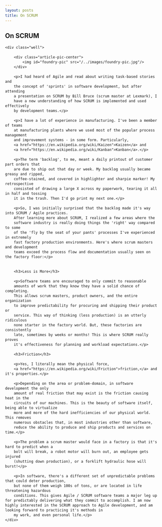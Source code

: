 ```yaml
---
layout: posts
title: On SCRUM
---
```


<article class="home-article">
    <h1>On SCRUM</h1>

    <div class="well">

        <div class="article-pic-center">
            <img id="foundry-pic" src="/../images/foundry-pic.jpg"/>
        </div>
        
        <p>I had heard of Agile and read about writing task-based stories and
        the concept of 'sprints' in software development, but after attending
        a presentation on SCRUM by Bill Bruce (scrum master at Lexmark), I
        have a new understanding of how SCRUM is implemented and used effectively
        by development teams.</p>

        <p>I have a lot of experience in manufacturing. I've been a member of teams 
        at manufacturing plants where we used most of the popular process management 
        and improvement systems - in some form. Particularly, 
        <a href="https://en.wikipedia.org/wiki/Kaizen">Kaizen</a> and 
        <a href="https://en.wikipedia.org/wiki/Kanban">Kanban</a>.</p>

        <p>The term 'backlog', to me, meant a daily printout of customer part orders that
        are due to ship out that day or week. My backlog usually became greasy and ripped, 
        coffee-stained, and covered in highlighter and sharpie marker! My retrospective 
        consisted of drawing a large X across my paperwork, tearing it all in half and tossing
        it in the trash. Then I'd go print my next one.</p>

        <p>So, I was initially surprised that the backlog made it's way into SCRUM / Agile practices.
        After learning more about SCRUM, I realized a few areas where the
        software industry is really doing things the 'right' way compared to some
        of the 'fly by the seat of your pants' processes I've experienced in extremely
        fast factory production environments. Here's where scrum masters and development
        teams exceed the process flow and documentation usually seen on the factory floor:</p>

    
        <h3>Less is More</h3>
        
        <p>Software teams are encouraged to only commit to reasonable
        amounts of work that they know they have a solid chance of completing.
        This allows scrum masters, product owners, and the entire organization 
        to improve predictability for procuring and shipping their product or 
        service. This way of thinking (less production) is an utterly ridiculous
        none starter in the factory world. But, these factories are consistently
        late, sometimes by weeks or months! This is where SCRUM really proves 
        it's effectiveness for planning and workload expectations.</p>

        <h3>Friction</h3>

        <p>Yes, I literally mean the physical force, 
        <a href="https://en.wikipedia.org/wiki/Friction">friction,</a> and it's properties.</p>

        <p>Depending on the area or problem-domain, in software development the only
        amount of real friction that may exist is the friction causing heat in the
        circuits of our machines. This is the beauty of software itself, being able to virtualize
        more and more of the hard inefficiencies of our physical world. This removes
        numerous obstacles that, in most industries other than software, 
        reduce the ability to produce and ship products and services on time.</p>

        <p>The problem a scrum master would face in a factory is that it's hard to predict when a
        bolt will break, a robot motor will burn out, an employee gets injured 
        (shutting down production), or a forklift hydraulic hose will burst!</p>

        <p>In software, there's a different set of unpredictable problems that could deter production,
        but none of them weigh 100s of tons, or are located in life threatening hazardous
        conditions. This gives Agile / SCRUM software teams a major leg up for predictably delivering what they commit to accomplish. I am now highly interested in the SCRUM approach to Agile development, and am looking forward to practicing it's methods in
        my work, and even personal life.</p>
    </div>

</article>
